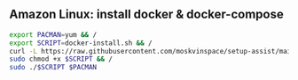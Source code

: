 ## Amazon Linux: install docker & docker-compose
```sh
export PACMAN=yum && /
export SCRIPT=docker-install.sh && /
curl -L https://raw.githubusercontent.com/moskvinspace/setup-assist/main/$SCRIPT -o $SCRIPT && /
sudo chmod +x $SCRIPT && /
sudo ./$SCRIPT $PACMAN
```

